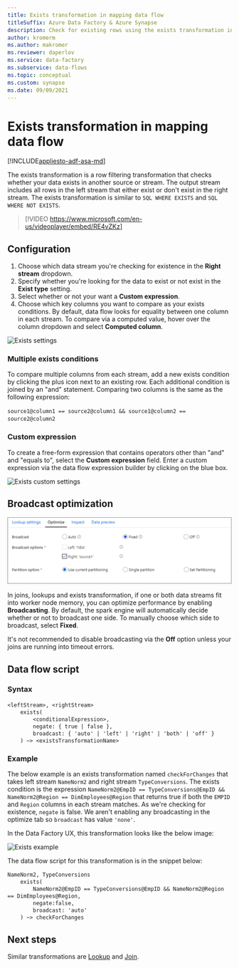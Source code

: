 ```yaml
---
title: Exists transformation in mapping data flow 
titleSuffix: Azure Data Factory & Azure Synapse
description: Check for existing rows using the exists transformation in Azure Data Factory mapping data flow
author: kromerm
ms.author: makromer
ms.reviewer: daperlov
ms.service: data-factory
ms.subservice: data-flows
ms.topic: conceptual
ms.custom: synapse
ms.date: 09/09/2021
---
```


# Exists transformation in mapping data flow

[!INCLUDE[appliesto-adf-asa-md](includes/appliesto-adf-asa-md.md)]

The exists transformation is a row filtering transformation that checks whether your data exists in another source or stream. The output stream includes all rows in the left stream that either exist or don't exist in the right stream. The exists transformation is similar to ```SQL WHERE EXISTS``` and ```SQL WHERE NOT EXISTS```.

> [!VIDEO https://www.microsoft.com/en-us/videoplayer/embed/RE4vZKz]

## Configuration

1. Choose which data stream you're checking for existence in the **Right stream** dropdown.
1. Specify whether you're looking for the data to exist or not exist in the **Exist type** setting.
1. Select whether or not your want a **Custom expression**.
1. Choose which key columns you want to compare as your exists conditions. By default, data flow looks for equality between one column in each stream. To compare via a computed value, hover over the column dropdown and select **Computed column**.

![Exists settings](media/data-flow/exists.png "exists 1")

### Multiple exists conditions

To compare multiple columns from each stream, add a new exists condition by clicking the plus icon next to an existing row. Each additional condition is joined by an "and" statement. Comparing two columns is the same as the following expression:

`source1@column1 == source2@column1 && source1@column2 == source2@column2`

### Custom expression

To create a free-form expression that contains operators other than "and" and "equals to", select the **Custom expression** field. Enter a custom expression via the data flow expression builder by clicking on the blue box.

![Exists custom settings](media/data-flow/exists1.png "exists custom")

## Broadcast optimization

![Broadcast Join](media/data-flow/broadcast.png "Broadcast Join")

In joins, lookups and exists transformation, if one or both data streams fit into worker node memory, you can optimize performance by enabling **Broadcasting**. By default, the spark engine will automatically decide whether or not to broadcast one side. To manually choose which side to broadcast, select **Fixed**.

It's not recommended to disable broadcasting via the **Off** option unless your joins are running into timeout errors.

## Data flow script

### Syntax

```
<leftStream>, <rightStream>
    exists(
        <conditionalExpression>,
        negate: { true | false },
        broadcast: { 'auto' | 'left' | 'right' | 'both' | 'off' }
    ) ~> <existsTransformationName>
```

### Example

The below example is an exists transformation named `checkForChanges` that takes left stream `NameNorm2` and right stream `TypeConversions`.  The exists condition is the expression `NameNorm2@EmpID == TypeConversions@EmpID && NameNorm2@Region == DimEmployees@Region` that returns true if both the `EMPID` and `Region` columns in each stream matches. As we're checking for existence, `negate` is false. We aren't enabling any broadcasting in the optimize tab so `broadcast` has value `'none'`.

In the Data Factory UX, this transformation looks like the below image:

![Exists example](media/data-flow/exists-script.png "Exists example")

The data flow script for this transformation is in the snippet below:

```
NameNorm2, TypeConversions
    exists(
        NameNorm2@EmpID == TypeConversions@EmpID && NameNorm2@Region == DimEmployees@Region,
	    negate:false,
	    broadcast: 'auto'
    ) ~> checkForChanges
```

## Next steps

Similar transformations are [Lookup](data-flow-lookup.md) and [Join](data-flow-join.md).
